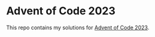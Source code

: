 # Advent of Code 2023

This repo contains my solutions for [Advent of Code 2023](https://adventofcode.com/).

